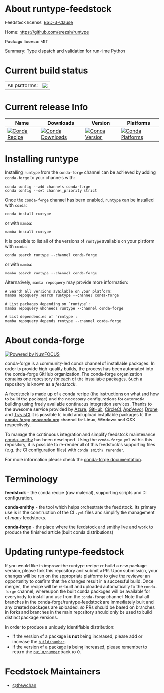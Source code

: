 About runtype-feedstock
=======================

Feedstock license: [BSD-3-Clause](https://github.com/conda-forge/runtype-feedstock/blob/main/LICENSE.txt)

Home: https://github.com/erezsh/runtype

Package license: MIT

Summary: Type dispatch and validation for run-time Python

Current build status
====================


<table><tr><td>All platforms:</td>
    <td>
      <a href="https://dev.azure.com/conda-forge/feedstock-builds/_build/latest?definitionId=14090&branchName=main">
        <img src="https://dev.azure.com/conda-forge/feedstock-builds/_apis/build/status/runtype-feedstock?branchName=main">
      </a>
    </td>
  </tr>
</table>

Current release info
====================

| Name | Downloads | Version | Platforms |
| --- | --- | --- | --- |
| [![Conda Recipe](https://img.shields.io/badge/recipe-runtype-green.svg)](https://anaconda.org/conda-forge/runtype) | [![Conda Downloads](https://img.shields.io/conda/dn/conda-forge/runtype.svg)](https://anaconda.org/conda-forge/runtype) | [![Conda Version](https://img.shields.io/conda/vn/conda-forge/runtype.svg)](https://anaconda.org/conda-forge/runtype) | [![Conda Platforms](https://img.shields.io/conda/pn/conda-forge/runtype.svg)](https://anaconda.org/conda-forge/runtype) |

Installing runtype
==================

Installing `runtype` from the `conda-forge` channel can be achieved by adding `conda-forge` to your channels with:

```
conda config --add channels conda-forge
conda config --set channel_priority strict
```

Once the `conda-forge` channel has been enabled, `runtype` can be installed with `conda`:

```
conda install runtype
```

or with `mamba`:

```
mamba install runtype
```

It is possible to list all of the versions of `runtype` available on your platform with `conda`:

```
conda search runtype --channel conda-forge
```

or with `mamba`:

```
mamba search runtype --channel conda-forge
```

Alternatively, `mamba repoquery` may provide more information:

```
# Search all versions available on your platform:
mamba repoquery search runtype --channel conda-forge

# List packages depending on `runtype`:
mamba repoquery whoneeds runtype --channel conda-forge

# List dependencies of `runtype`:
mamba repoquery depends runtype --channel conda-forge
```


About conda-forge
=================

[![Powered by
NumFOCUS](https://img.shields.io/badge/powered%20by-NumFOCUS-orange.svg?style=flat&colorA=E1523D&colorB=007D8A)](https://numfocus.org)

conda-forge is a community-led conda channel of installable packages.
In order to provide high-quality builds, the process has been automated into the
conda-forge GitHub organization. The conda-forge organization contains one repository
for each of the installable packages. Such a repository is known as a *feedstock*.

A feedstock is made up of a conda recipe (the instructions on what and how to build
the package) and the necessary configurations for automatic building using freely
available continuous integration services. Thanks to the awesome service provided by
[Azure](https://azure.microsoft.com/en-us/services/devops/), [GitHub](https://github.com/),
[CircleCI](https://circleci.com/), [AppVeyor](https://www.appveyor.com/),
[Drone](https://cloud.drone.io/welcome), and [TravisCI](https://travis-ci.com/)
it is possible to build and upload installable packages to the
[conda-forge](https://anaconda.org/conda-forge) [anaconda.org](https://anaconda.org/)
channel for Linux, Windows and OSX respectively.

To manage the continuous integration and simplify feedstock maintenance
[conda-smithy](https://github.com/conda-forge/conda-smithy) has been developed.
Using the ``conda-forge.yml`` within this repository, it is possible to re-render all of
this feedstock's supporting files (e.g. the CI configuration files) with ``conda smithy rerender``.

For more information please check the [conda-forge documentation](https://conda-forge.org/docs/).

Terminology
===========

**feedstock** - the conda recipe (raw material), supporting scripts and CI configuration.

**conda-smithy** - the tool which helps orchestrate the feedstock.
                   Its primary use is in the construction of the CI ``.yml`` files
                   and simplify the management of *many* feedstocks.

**conda-forge** - the place where the feedstock and smithy live and work to
                  produce the finished article (built conda distributions)


Updating runtype-feedstock
==========================

If you would like to improve the runtype recipe or build a new
package version, please fork this repository and submit a PR. Upon submission,
your changes will be run on the appropriate platforms to give the reviewer an
opportunity to confirm that the changes result in a successful build. Once
merged, the recipe will be re-built and uploaded automatically to the
`conda-forge` channel, whereupon the built conda packages will be available for
everybody to install and use from the `conda-forge` channel.
Note that all branches in the conda-forge/runtype-feedstock are
immediately built and any created packages are uploaded, so PRs should be based
on branches in forks and branches in the main repository should only be used to
build distinct package versions.

In order to produce a uniquely identifiable distribution:
 * If the version of a package **is not** being increased, please add or increase
   the [``build/number``](https://docs.conda.io/projects/conda-build/en/latest/resources/define-metadata.html#build-number-and-string).
 * If the version of a package **is** being increased, please remember to return
   the [``build/number``](https://docs.conda.io/projects/conda-build/en/latest/resources/define-metadata.html#build-number-and-string)
   back to 0.

Feedstock Maintainers
=====================

* [@thewchan](https://github.com/thewchan/)

